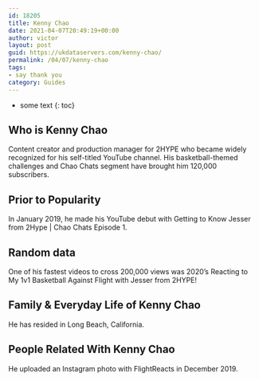 ```yaml
---
id: 18205
title: Kenny Chao
date: 2021-04-07T20:49:19+00:00
author: victor
layout: post
guid: https://ukdataservers.com/kenny-chao/
permalink: /04/07/kenny-chao
tags:
- say thank you
category: Guides
---
```


* some text
{: toc}


## Who is Kenny Chao



Content creator and production manager for 2HYPE who became widely recognized for his self-titled YouTube channel. His basketball-themed challenges and Chao Chats segment have brought him 120,000 subscribers.

                
                
                
## Prior to Popularity



In January 2019, he made his YouTube debut with Getting to Know Jesser from 2Hype | Chao Chats Episode 1.

                
                
                
## Random data



One of his fastest videos to cross 200,000 views was 2020&#8217;s Reacting to My 1v1 Basketball Against Flight with Jesser from 2HYPE!

                
                
                
## Family & Everyday Life of Kenny Chao



He has resided in Long Beach, California.

                
                
                
## People Related With Kenny Chao



He uploaded an Instagram photo with FlightReacts in December 2019.

                
              
            
          
          
          